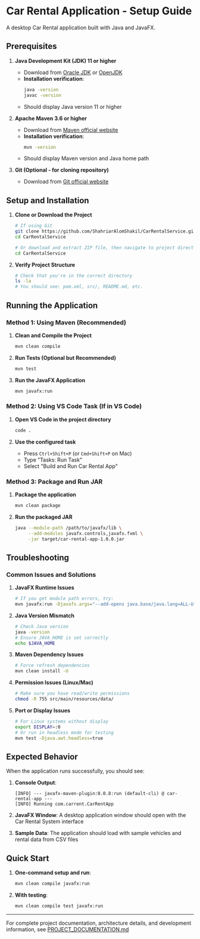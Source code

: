 # Car Rental Application - Setup Guide

A desktop Car Rental application built with Java and JavaFX.

## Prerequisites

1. **Java Development Kit (JDK) 11 or higher**
   - Download from [Oracle JDK](https://www.oracle.com/java/technologies/javase-downloads.html) or [OpenJDK](https://openjdk.java.net/)
   - **Installation verification**:
     ```bash
     java -version
     javac -version
     ```
   - Should display Java version 11 or higher

2. **Apache Maven 3.6 or higher**
   - Download from [Maven official website](https://maven.apache.org/download.cgi)
   - **Installation verification**:
     ```bash
     mvn -version
     ```
   - Should display Maven version and Java home path

3. **Git (Optional - for cloning repository)**
   - Download from [Git official website](https://git-scm.com/downloads)

## Setup and Installation

1. **Clone or Download the Project**
   ```bash
   # If using Git
   git clone https://github.com/ShahriarAlomShakil/CarRentalService.git
   cd CarRentalService
   
   # Or download and extract ZIP file, then navigate to project directory
   cd CarRentalService
   ```

2. **Verify Project Structure**
   ```bash
   # Check that you're in the correct directory
   ls -la
   # You should see: pom.xml, src/, README.md, etc.
   ```

## Running the Application

### Method 1: Using Maven (Recommended)

1. **Clean and Compile the Project**
   ```bash
   mvn clean compile
   ```

2. **Run Tests (Optional but Recommended)**
   ```bash
   mvn test
   ```

3. **Run the JavaFX Application**
   ```bash
   mvn javafx:run
   ```

### Method 2: Using VS Code Task (If in VS Code)

1. **Open VS Code in the project directory**
   ```bash
   code .
   ```

2. **Use the configured task**
   - Press `Ctrl+Shift+P` (or `Cmd+Shift+P` on Mac)
   - Type "Tasks: Run Task"
   - Select "Build and Run Car Rental App"

### Method 3: Package and Run JAR

1. **Package the application**
   ```bash
   mvn clean package
   ```

2. **Run the packaged JAR**
   ```bash
   java --module-path /path/to/javafx/lib \
        --add-modules javafx.controls,javafx.fxml \
        -jar target/car-rental-app-1.0.0.jar
   ```

## Troubleshooting

### Common Issues and Solutions

1. **JavaFX Runtime Issues**
   ```bash
   # If you get module path errors, try:
   mvn javafx:run -Djavafx.args="--add-opens java.base/java.lang=ALL-UNNAMED"
   ```

2. **Java Version Mismatch**
   ```bash
   # Check Java version
   java -version
   # Ensure JAVA_HOME is set correctly
   echo $JAVA_HOME
   ```

3. **Maven Dependency Issues**
   ```bash
   # Force refresh dependencies
   mvn clean install -U
   ```

4. **Permission Issues (Linux/Mac)**
   ```bash
   # Make sure you have read/write permissions
   chmod -R 755 src/main/resources/data/
   ```

5. **Port or Display Issues**
   ```bash
   # For Linux systems without display
   export DISPLAY=:0
   # Or run in headless mode for testing
   mvn test -Djava.awt.headless=true
   ```

## Expected Behavior

When the application runs successfully, you should see:

1. **Console Output**:
   ```
   [INFO] --- javafx-maven-plugin:0.0.8:run (default-cli) @ car-rental-app ---
   [INFO] Running com.carrent.CarRentApp
   ```

2. **JavaFX Window**: A desktop application window should open with the Car Rental System interface

3. **Sample Data**: The application should load with sample vehicles and rental data from CSV files

## Quick Start

1. **One-command setup and run**:
   ```bash
   mvn clean compile javafx:run
   ```

2. **With testing**:
   ```bash
   mvn clean compile test javafx:run
   ```

---

For complete project documentation, architecture details, and development information, see [PROJECT_DOCUMENTATION.md](PROJECT_DOCUMENTATION.md)
